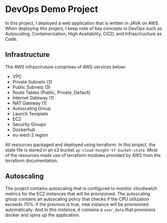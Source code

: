 # DevOps Demo Project

In this project, I deployed a web application that is written in JAVA on AWS. When deploying this project, I keep note of key concepts in DevOps such as Autoscaling, Containerization, High Availability, CICD, and Infrasctructure as Code.

## Infrastructure
The AWS infrasctruture comprises of AWS services below:
- VPC
- Private Subnets (3)
- Public Subnets (3)
- Route Tables (Public, Private, Default)
- Internet Gateway (1)
- NAT Gateway (1)
- Autoscaling Group
- Launch Template
- EC2
- Security Groups
- Dockerhub
- eu-west-2 region

 All resources packaged and deployed using terraform. In this project, the state file is stored in an s3 bucket `ay-cloud-height-tf-bucket-state`. Most of the resources made use of terraform modules provided by AWS from the terraform documentation.

 ## Autoscaling
 The project contains autoscaling that is configured to monitor cloudwatch metrics for the EC2 instances that will be provisioned. The autoscaling group contains an autoscaling policy that checks if the CPU utilization exceeds 70%. if the previous is true, new instance will be provisioned automatically. And in this instance, it contains a `user_data` that provisions docker and spins up the application.

 ## 

